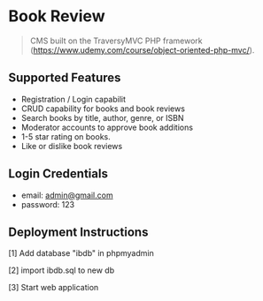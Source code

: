 # Book Review
> CMS built on the TraversyMVC PHP framework (https://www.udemy.com/course/object-oriented-php-mvc/).

## Supported Features

- Registration / Login capabilit
- CRUD capability for books and book reviews
- Search books by title, author, genre, or ISBN
- Moderator accounts to approve book additions
- 1-5 star rating on books.
- Like or dislike book reviews

## Login Credentials

- email: admin@gmail.com
- password: 123

## Deployment Instructions

[1] Add database "ibdb" in phpmyadmin

[2] import ibdb.sql to new db

[3] Start web application